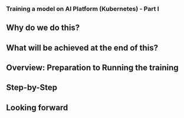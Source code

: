 ### Training a model on AI Platform (Kubernetes) - Part I
## Why do we do this?
## What will be achieved at the end of this?
## Overview: Preparation to Running the training
## Step-by-Step
## Looking forward
